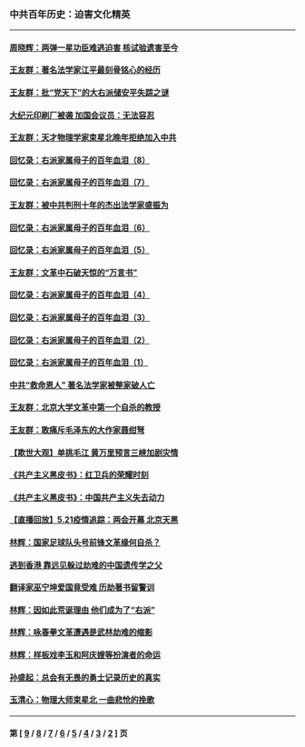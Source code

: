 ### 中共百年历史：迫害文化精英
---
#### [周晓辉：两弹一星功臣难逃迫害 核试验遗害至今](../../pages/nf1176111/n12974997.md?06080430) 
#### [王友群：著名法学家江平最刻骨铭心的经历](../../pages/nf1176111/n12970787.md?06080430) 
#### [王友群：批“党天下”的大右派储安平失踪之谜](../../pages/nf1176111/n12954229.md?06080430) 
#### [大纪元印刷厂被袭 加国会议员：无法容忍](../../pages/nf1176111/n12883028.md?06080430) 
#### [王友群：天才物理学家束星北晚年拒绝加入中共](../../pages/nf1176111/n12792913.md?06080430) 
#### [回忆录：右派家属母子的百年血泪（8）](../../pages/nf1176111/n12706196.md?06080430) 
#### [回忆录：右派家属母子的百年血泪（7）](../../pages/nf1176111/n12706191.md?06080430) 
#### [王友群：被中共判刑十年的杰出法学家盛振为](../../pages/nf1176111/n12706141.md?06080430) 
#### [回忆录：右派家属母子的百年血泪（6）](../../pages/nf1176111/n12698863.md?06080430) 
#### [回忆录：右派家属母子的百年血泪（5）](../../pages/nf1176111/n12692515.md?06080430) 
#### [王友群：文革中石破天惊的“万言书”](../../pages/nf1176111/n12690994.md?06080430) 
#### [回忆录：右派家属母子的百年血泪（4）](../../pages/nf1176111/n12686410.md?06080430) 
#### [回忆录：右派家属母子的百年血泪（3）](../../pages/nf1176111/n12683820.md?06080430) 
#### [回忆录：右派家属母子的百年血泪（2）](../../pages/nf1176111/n12679738.md?06080430) 
#### [回忆录：右派家属母子的百年血泪（1）](../../pages/nf1176111/n12678112.md?06080430) 
#### [中共“救命恩人” 著名法学家被整家破人亡](../../pages/nf1176111/n12658168.md?06080430) 
#### [王友群：北京大学文革中第一个自杀的教授](../../pages/nf1176111/n12632697.md?06080430) 
#### [王友群：敢痛斥毛泽东的大作家聂绀弩](../../pages/nf1176111/n12384788.md?06080430) 
#### [【欺世大观】单挑毛江 黄万里预言三峡加剧灾情](../../pages/nf1176111/n12357101.md?06080430) 
#### [《共产主义黑皮书》：红卫兵的荣耀时刻](../../pages/nf1176111/n12190329.md?06080430) 
#### [《共产主义黑皮书》：中国共产主义失去动力](../../pages/nf1176111/n12168749.md?06080430) 
#### [【直播回放】5.21疫情追踪：两会开幕 北京天黑](../../pages/nf1176111/n12126358.md?06080430) 
#### [林辉：国家足球队头号前锋文革缘何自杀？](../../pages/nf1176111/n11648921.md?06080430) 
#### [逃到香港 靠远见躲过劫难的中国遗传学之父](../../pages/nf1176111/n11535984.md?06080430) 
#### [翻译家巫宁坤爱国竟受难 历劫著书留警训](../../pages/nf1176111/n11478084.md?06080430) 
#### [林辉：因如此荒诞理由 他们成为了“右派”](../../pages/nf1176111/n11070799.md?06080430) 
#### [林辉：咏春拳文革遭遇是武林劫难的缩影](../../pages/nf1176111/n11042647.md?06080430) 
#### [林辉：样板戏李玉和阿庆嫂等扮演者的命运](../../pages/nf1176111/n11034634.md?06080430) 
#### [孙盛起：总会有无畏的勇士记录历史的真实](../../pages/nf1176111/n11027279.md?06080430) 
#### [玉清心：物理大师束星北 一曲悲怆的挽歌](../../pages/nf1176111/n11022591.md?06080430) 

---
#### 第 [ [9](./9.md?06080430) / [8](./8.md?06080430) / [7](./7.md?06080430) / [6](./6.md?06080430) / [5](./5.md?06080430) / [4](./4.md?06080430) / [3](./3.md?06080430) / [2](./2.md?06080430) ] 页
